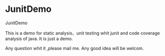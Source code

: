 JunitDemo
=========

JunitDemo


This is a demo for static analysis、unit testing whit junit and code coverage analysis of java.
It is just a demo.

Any question whit it ,please mail me.
Any good idea will be welcom.
